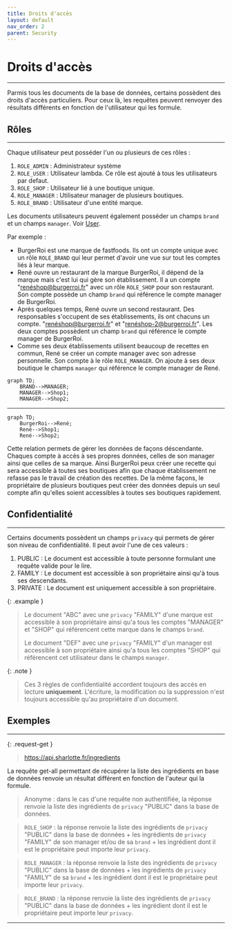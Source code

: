 ```yaml
---
title: Droits d'accès
layout: default
nav_order: 2
parent: Security
---
```



# Droits d'accès
----

Parmis tous les documents de la base de données, certains possèdent des droits d'accès particuliers. Pour ceux là, les requêtes peuvent renvoyer des résultats différents en fonction de l'utilisateur qui les formule.

## Rôles
----

Chaque utilisateur peut posséder l'un ou plusieurs de ces rôles :
1. `ROLE_ADMIN` : Administrateur système
1. `ROLE_USER` : Utilisateur lambda. Ce rôle est ajouté à tous les utilisateurs par defaut.
1. `ROLE_SHOP` : Utilisateur lié à une boutique unique.
1. `ROLE_MANAGER` : Utilisateur manager de plusieurs boutiques.
1. `ROLE_BRAND` : Utilisateur d'une entité marque.

Les documents utilisateurs peuvent également posséder un champs `brand` et un champs `manager`. Voir [User].

Par exemple :
- BurgerRoi est une marque de fastfoods. Ils ont un compte unique avec un rôle `ROLE_BRAND` qui leur permet d'avoir une vue sur tout les comptes liés à leur marque. 
- René ouvre un restaurant de la marque BurgerRoi, il dépend de la marque mais c'est lui qui gère son établissement. Il a un compte "renéshop@burgerroi.fr" avec un rôle `ROLE_SHOP` pour son restaurant. Son compte possède un champ `brand` qui référence le compte manager de BurgerRoi.
- Après quelques temps, René ouvre un second restaurant. Des responsables s'occupent de ses établissements, ils ont chacuns un compte. "renéshop@burgerroi.fr" et "renéshop-2@burgerroi.fr". Les deux comptes possèdent un champ `brand` qui référence le compte manager de BurgerRoi.
- Comme ses deux établissements utilisent beaucoup de recettes en commun, René se créer un compte manager avec son adresse personnelle. Son compte à le rôle `ROLE_MANAGER`. On ajoute à ses deux boutique le champs `manager` qui référence le compte manager de René.

```mermaid
graph TD;
    BRAND-->MANAGER;
    MANAGER-->Shop1;
    MANAGER-->Shop2;
```

----

```mermaid
graph TD;
    BurgerRoi-->René;
    René-->Shop1;
    René-->Shop2;
```

Cette relation permets de gérer les données de façons déscendante. Chaques compte à accès à ses propres données, celles de son manager ainsi que celles de sa marque. Ainsi BurgerRoi peux créer une recette qui sera accessible à toutes ses boutiques afin que chaque établissement ne refasse pas le travail de création des recettes. De la même façons, le propriétaire de plusieurs boutiques peut créer des données depuis un seul compte afin qu'elles soient accessibles à toutes ses boutiques rapidement.

## Confidentialité
----

Certains documents possèdent un champs `privacy` qui permets de gérer son niveau de confidentialité. Il peut avoir l'une de ces valeurs :
1. PUBLIC : Le document est accessible à toute personne formulant une requête valide pour le lire.
1. FAMILY : Le document est accessible à son propriétaire ainsi qu'à tous ses descendants.
1. PRIVATE : Le document est uniquement accessible à son propriétaire.

{: .example }
> Le document "ABC" avec une `privacy` "FAMILY" d'une marque est accessible à son propriétaire ainsi qu'a tous les comptes "MANAGER" et "SHOP" qui référencent cette marque dans le champs `brand`.
>
> Le document "DEF" avec une `privacy` "FAMILY" d'un manager est accessible à son propriétaire ainsi qu'a tous les comptes "SHOP" qui référencent cet utilisateur dans le champs `manager`.

{: .note }
> Ces 3 règles de confidentialité accordent toujours des accès en lecture **uniquement**. L'écriture, la modification ou la suppression n'est toujours accessible qu'au propriétaire d'un document.

## Exemples
----

{: .request-get }
> https://api.sharlotte.fr/ingredients

La requête get-all permettant de récupérer la liste des ingrédients en base de données renvoie un résultat différent en fonction de l'auteur qui la formule.

> Anonyme : dans le cas d'une requête non authentifiée, la réponse renvoie la liste des ingrédients de `privacy` "PUBLIC" dans la base de données.

> `ROLE_SHOP` : la réponse renvoie la liste des ingrédients de `privacy` "PUBLIC" dans la base de données + les ingrédients de `privacy` "FAMILY" de son manager et/ou de sa `brand` + les ingrédient dont il est le propriétaire peut importe leur `privacy`.

> `ROLE_MANAGER` : la réponse renvoie la liste des ingrédients de `privacy` "PUBLIC" dans la base de données + les ingrédients de `privacy` "FAMILY" de sa `brand` + les ingrédient dont il est le propriétaire peut importe leur `privacy`.

> `ROLE_BRAND` : la réponse renvoie la liste des ingrédients de `privacy` "PUBLIC" dans la base de données + les ingrédient dont il est le propriétaire peut importe leur `privacy`.

----

[Droits d'accès]: #droits-daccès
[User]: user/index.html
[get-all]: #get-all
[get-one]: #get-one
[create-one]: #create-one
[update-one]: #update-one
[delete-one]: #delete-one